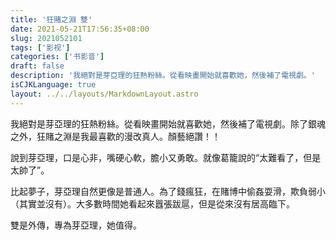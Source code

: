 ```yaml
---
title: '狂賭之淵 雙'
date: 2021-05-21T17:56:35+08:00
slug: 2021052101
tags: ['影视']
categories: ['书影音']
draft: false
description: '我絕對是芽亞理的狂熱粉絲。從看映畫開始就喜歡她，然後補了電視劇。'
isCJKLanguage: true
layout: ../../layouts/MarkdownLayout.astro
---
```

我絕對是芽亞理的狂熱粉絲。從看映畫開始就喜歡她，然後補了電視劇。除了銀魂之外，狂賭之淵是我最喜歡的漫改真人。顏藝絕讚！！

說到芽亞理，口是心非，嘴硬心軟，膽小又勇敢。就像葛籠說的“太難看了，但是太帥了”。

比起夢子，芽亞理自然更像是普通人。為了錢瘋狂，在賭博中偷姦耍滑，欺負弱小（其實並沒有）。大多數時間她看起來囂張跋扈，但是從來沒有居高臨下。

雙是外傳，專為芽亞理，她值得。
